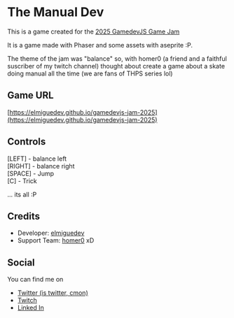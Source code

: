 # The Manual Dev

This is a game created for the [2025 GamedevJS Game Jam](https://itch.io/jam/gamedevjs-2025)

It is a game made with Phaser and some assets with aseprite :P. 

The theme of the jam was "balance" so, with homer0 (a friend and a faithful suscriber of my twitch channel) thought about create a game about a skate doing manual all the time (we are fans of THPS series lol)

## Game URL

[https://elmiguedev.github.io/gamedevjs-jam-2025](https://elmiguedev.github.io/gamedevjs-jam-2025)

## Controls

[LEFT] - balance left  
[RIGHT] - balance right  
[SPACE] - Jump   
[C] - Trick  

... its all :P

## Credits

- Developer: [elmiguedev](https://x.com/elmiguedev)
- Support Team: [homer0](https://x.com/homer0) xD

## Social

You can find me on 
- [Twitter (is twitter, cmon)](https://twitter.com/elmiguedev) 
- [Twitch](https://twitch.tv/elmiguedev)
- [Linked In](https://linkedin.com/in/elmiguedev)